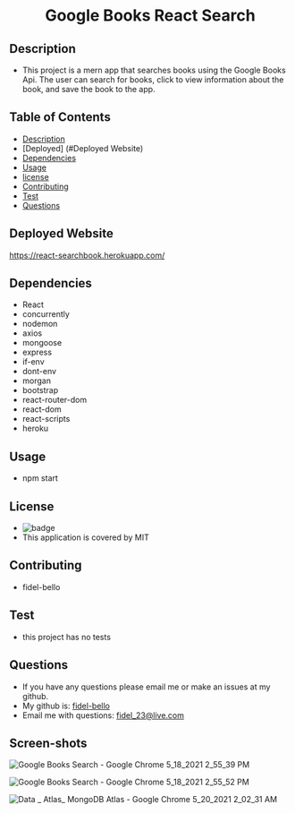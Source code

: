 
   <h1 align="center">Google Books React Search</h1>
  
   ## Description
   * This project is a mern app that searches books using the Google Books Api. The user can search for books, click to view information about the book, and save the book to the app.

   ## Table of Contents
   * [Description](#Description)
   * [Deployed] (#Deployed Website)
   * [Dependencies](#Dependencies)
   * [Usage](#Usage)
   * [license](#License)
   * [Contributing](#Contributing)
   * [Test](#Test)
   * [Questions](#Questions)
  
   
  ## Deployed Website
  https://react-searchbook.herokuapp.com/

   ## Dependencies
   * React 
   * concurrently
   * nodemon
   * axios
   * mongoose
   * express
   * if-env
   * dont-env
   * morgan
   * bootstrap
   * react-router-dom
   * react-dom
   * react-scripts
   * heroku

   ## Usage 
   * npm start

   ## License
   * ![badge](https://img.shields.io/badge/license-MIT-blue)
   * This application is covered by MIT

   ## Contributing
   * fidel-bello

   ## Test
   * this project has no tests

   ## Questions
   * If you have any questions please email me or make an issues at my github.
   * My github is: [fidel-bello](https://github.com/fidel-bello)
   * Email me with questions: fidel_23@live.com

   ## Screen-shots
   ![Google Books Search - Google Chrome 5_18_2021 2_55_39 PM](https://user-images.githubusercontent.com/73322116/118708053-405c8400-b7e9-11eb-8e5b-7f40edbd6eed.png)

   ![Google Books Search - Google Chrome 5_18_2021 2_55_52 PM](https://user-images.githubusercontent.com/73322116/118708104-523e2700-b7e9-11eb-9f73-a0eb12c0e5d0.png)

  ![Data _ Atlas_ MongoDB Atlas - Google Chrome 5_20_2021 2_02_31 AM](https://user-images.githubusercontent.com/73322116/118927372-af33fd00-b90f-11eb-90fe-0fe842991ed0.png)

